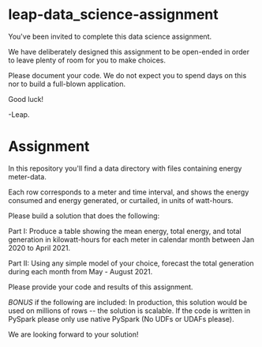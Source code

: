 # leap-data_science-assignment

You've been invited to complete this data science assignment.

We have deliberately designed this assignment to be open-ended in order to leave plenty of room for you to make choices.

Please document your code. We do not expect you to spend days on this nor to build a full-blown application.

Good luck!

-Leap.

# Assignment

In this repository you'll find a data directory with files containing energy meter-data.

Each row corresponds to a meter and time interval, and shows the
energy consumed and energy generated, or curtailed, in units of
watt-hours.

Please build a solution that does the following:

Part I:
Produce a table showing the mean energy, total energy, and total generation in kilowatt-hours for each meter in calendar month between Jan 2020 to April 2021.

Part II:
Using any simple model of your choice, forecast the total generation during each month from May - August 2021.

Please provide your code and results of this assignment.

_BONUS_ if the following are included:
In production, this solution would be used on millions of rows -- the solution is scalable.
If the code is written in PySpark please only use native PySpark (No UDFs or UDAFs please).


We are looking forward to your solution!
